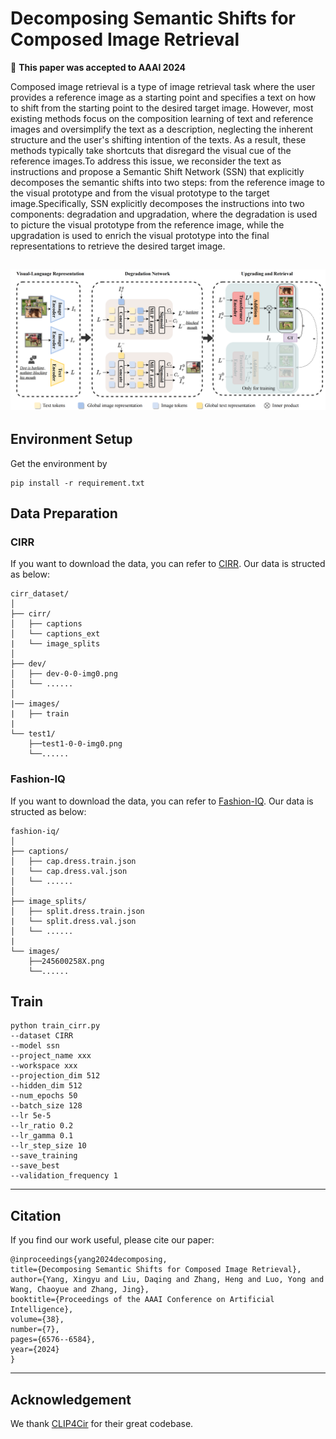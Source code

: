 # Decomposing Semantic Shifts for Composed Image Retrieval

🎉️ **This paper was accepted to AAAI 2024**

Composed image retrieval is a type of image retrieval task where the user provides a reference image as a starting point and specifies a text on how to shift from the starting point to the desired target image. However, most existing methods focus on the composition learning of text and reference images and oversimplify the text as a description, neglecting the inherent structure and the user's shifting intention of the texts. As a result, these methods typically take shortcuts that disregard the visual cue of the reference images.To address this issue, we reconsider the text as instructions and propose a Semantic Shift Network (SSN) that explicitly decomposes the semantic shifts into two steps: from the reference image to the visual prototype and from the visual prototype to the target image.Specifically, SSN explicitly decomposes the instructions into two components: degradation and upgradation, where the degradation is used to picture the visual prototype from the reference image, while the upgradation is used to enrich the visual prototype into the final representations to retrieve the desired target image.

![image](https://github.com/starxing-yuu/SSN/blob/master/overview.png)
---

## Environment Setup

Get the environment by

```
pip install -r requirement.txt
```

## Data Preparation

### CIRR

If you want to download the data, you can refer to [CIRR](https://github.com/Cuberick-Orion/CIRR). Our data is structed as below:

```
cirr_dataset/
│
├── cirr/
│   ├── captions
│   └── captions_ext
|   └── image_splits
│
├── dev/
│   ├── dev-0-0-img0.png
│   └── ......
│
|── images/
|   ├── train
|
└── test1/
    ├──test1-0-0-img0.png
    └──......
```

### Fashion-IQ

If you want to download the data, you can refer to [Fashion-IQ](https://github.com/XiaoxiaoGuo/fashion-iq). Our data is structed as below:

```
fashion-iq/
│
├── captions/
│   ├── cap.dress.train.json
|   └── cap.dress.val.json
│   └── ......
│
├── image_splits/
│   ├── split.dress.train.json
|   └── split.dress.val.json
│   └── ......
|
└── images/
    ├──245600258X.png
    └──......
```

## Train

```
python train_cirr.py 
--dataset CIRR 
--model ssn 
--project_name xxx 
--workspace xxx 
--projection_dim 512 
--hidden_dim 512 
--num_epochs 50 
--batch_size 128 
--lr 5e-5 
--lr_ratio 0.2 
--lr_gamma 0.1 
--lr_step_size 10 
--save_training 
--save_best 
--validation_frequency 1
```

---

## Citation

If you find our work useful, please cite our paper:

```
@inproceedings{yang2024decomposing,
title={Decomposing Semantic Shifts for Composed Image Retrieval},
author={Yang, Xingyu and Liu, Daqing and Zhang, Heng and Luo, Yong and Wang, Chaoyue and Zhang, Jing},
booktitle={Proceedings of the AAAI Conference on Artificial Intelligence},
volume={38},
number={7},
pages={6576--6584},
year={2024}
}
```

---

## Acknowledgement

We thank [CLIP4Cir](https://github.com/ABaldrati/CLIP4Cir) for their great codebase.

